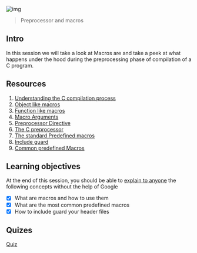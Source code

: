![img](https://assets.imaginablefutures.com/media/images/ALX_Logo.max-200x150.png)
> Preprocessor and macros 

## Intro 

In this session we will take a look at Macros are and take a  peek at  what happens under the hood  during the preprocessing phase of compilation  of a C program. 

## Resources 

1. [Understanding the C compilation process](https://www.youtube.com/watch?v=eW5he5uFBNM)
2. [Object like macros](https://gcc.gnu.org/onlinedocs/gcc-5.1.0/cpp/Object-like-Macros.html#Object-like-Macros)
5. [Function  like macros ](https://www.ibm.com/docs/en/i/7.2?topic=directive-function-like-macros)
4. [Macro Arguments](https://gcc.gnu.org/onlinedocs/gcc-5.1.0/cpp/Macro-Arguments.html#Macro-Arguments)
5. [Preprocessor Directive](https://www.youtube.com/watch?v=X6HiYbY3Uak)
6. [The C preprocessor](https://www.cprogramming.com/tutorial/cpreprocessor.html)
7. [The standard Predefined macros](https://gcc.gnu.org/onlinedocs/gcc-5.1.0/cpp/Standard-Predefined-Macros.html#Standard-Predefined-Macros)
8. [Include guard](https://en.wikipedia.org/wiki/Include_guard)
9. [Common predefined Macros](https://gcc.gnu.org/onlinedocs/gcc-5.1.0/cpp/Common-Predefined-Macros.html#Common-Predefined-Macros)


## Learning objectives 
At the end of this session, you should be able to [explain to anyone](https://fs.blog/feynman-learning-technique/) the following concepts without the help of Google

* [X] What are macros and how to use them
* [X] What are the most common predefined macros
* [X] How to include guard your header files

## Quizes
[Quiz](./quiz.md)
